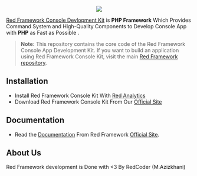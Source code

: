 <p align="center"><a href="http://redframework.org" target="_blank">
    <img src="http://www.upsara.com/images/y589258_Red_Framework_Logo.png">
</a></p>

[Red Framework Console Devlopment Kit][1] is **PHP Framework** Which Provides Command System and High-Quality Components to Develop Console App with **PHP** as Fast as Possible .

> **Note:** This repository contains the core code of the Red Framework Console App Development Kit. If you want to build an application using Red Framework Console Kit, visit the main [Red Framework repository](https://github.com/redframework/console-kit).

Installation
------------

* Install Red Framework Console Kit With [Red Analytics][2]
* Download Red Framework Console Kit From Our [Official Site][1]

Documentation
-------------

* Read the [Documentation][3] From Red Framework [Official Site][1].


About Us
--------

Red Framework development is Done with <3 By RedCoder (M.Azizkhani)

[1]: http://redframework.ir
[2]: http://redframework.ir/projects/red-analytics
[3]: http://redframework.ir/document/red-framework-console-kit
